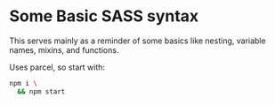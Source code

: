 # Some Basic SASS syntax

This serves mainly as a reminder of some basics like nesting, variable names, mixins, and functions.

Uses parcel, so start with:

```sh
npm i \
  && npm start
```
